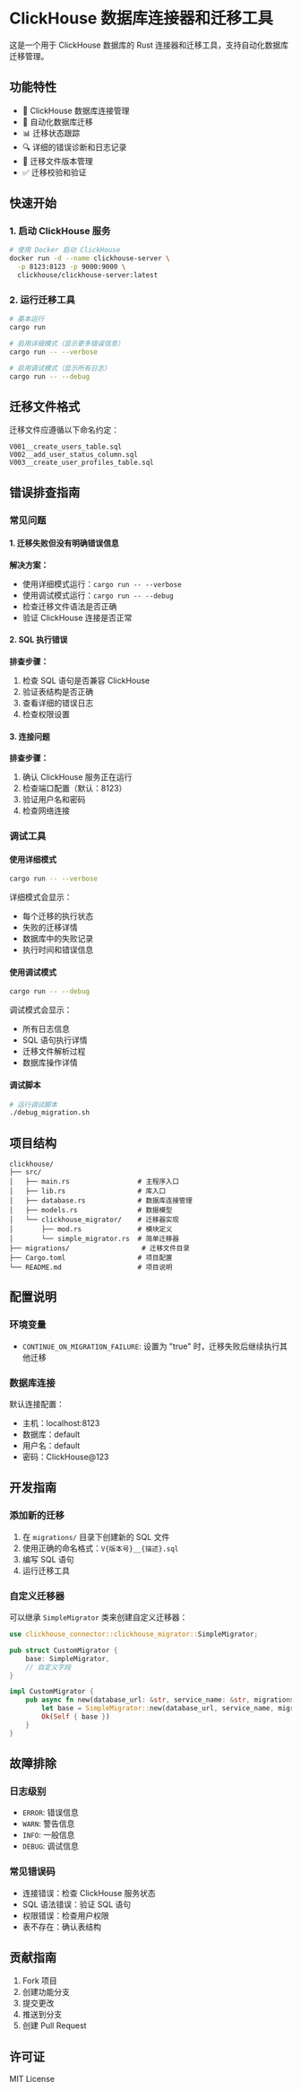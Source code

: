 # ClickHouse 数据库连接器和迁移工具

这是一个用于 ClickHouse 数据库的 Rust 连接器和迁移工具，支持自动化数据库迁移管理。

## 功能特性

- 🔌 ClickHouse 数据库连接管理
- 🚀 自动化数据库迁移
- 📊 迁移状态跟踪
- 🔍 详细的错误诊断和日志记录
- 📝 迁移文件版本管理
- ✅ 迁移校验和验证

## 快速开始

### 1. 启动 ClickHouse 服务

```bash
# 使用 Docker 启动 ClickHouse
docker run -d --name clickhouse-server \
  -p 8123:8123 -p 9000:9000 \
  clickhouse/clickhouse-server:latest
```

### 2. 运行迁移工具

```bash
# 基本运行
cargo run

# 启用详细模式（显示更多错误信息）
cargo run -- --verbose

# 启用调试模式（显示所有日志）
cargo run -- --debug
```

## 迁移文件格式

迁移文件应遵循以下命名约定：
```
V001__create_users_table.sql
V002__add_user_status_column.sql
V003__create_user_profiles_table.sql
```

## 错误排查指南

### 常见问题

#### 1. 迁移失败但没有明确错误信息

**解决方案：**
- 使用详细模式运行：`cargo run -- --verbose`
- 使用调试模式运行：`cargo run -- --debug`
- 检查迁移文件语法是否正确
- 验证 ClickHouse 连接是否正常

#### 2. SQL 执行错误

**排查步骤：**
1. 检查 SQL 语句是否兼容 ClickHouse
2. 验证表结构是否正确
3. 查看详细的错误日志
4. 检查权限设置

#### 3. 连接问题

**排查步骤：**
1. 确认 ClickHouse 服务正在运行
2. 检查端口配置（默认：8123）
3. 验证用户名和密码
4. 检查网络连接

### 调试工具

#### 使用详细模式
```bash
cargo run -- --verbose
```
详细模式会显示：
- 每个迁移的执行状态
- 失败的迁移详情
- 数据库中的失败记录
- 执行时间和错误信息

#### 使用调试模式
```bash
cargo run -- --debug
```
调试模式会显示：
- 所有日志信息
- SQL 语句执行详情
- 迁移文件解析过程
- 数据库操作详情

#### 调试脚本
```bash
# 运行调试脚本
./debug_migration.sh
```

## 项目结构

```
clickhouse/
├── src/
│   ├── main.rs                 # 主程序入口
│   ├── lib.rs                  # 库入口
│   ├── database.rs             # 数据库连接管理
│   ├── models.rs               # 数据模型
│   └── clickhouse_migrator/    # 迁移器实现
│       ├── mod.rs              # 模块定义
│       └── simple_migrator.rs  # 简单迁移器
├── migrations/                  # 迁移文件目录
├── Cargo.toml                  # 项目配置
└── README.md                   # 项目说明
```

## 配置说明

### 环境变量

- `CONTINUE_ON_MIGRATION_FAILURE`: 设置为 "true" 时，迁移失败后继续执行其他迁移

### 数据库连接

默认连接配置：
- 主机：localhost:8123
- 数据库：default
- 用户名：default
- 密码：ClickHouse@123

## 开发指南

### 添加新的迁移

1. 在 `migrations/` 目录下创建新的 SQL 文件
2. 使用正确的命名格式：`V{版本号}__{描述}.sql`
3. 编写 SQL 语句
4. 运行迁移工具

### 自定义迁移器

可以继承 `SimpleMigrator` 类来创建自定义迁移器：

```rust
use clickhouse_connector::clickhouse_migrator::SimpleMigrator;

pub struct CustomMigrator {
    base: SimpleMigrator,
    // 自定义字段
}

impl CustomMigrator {
    pub async fn new(database_url: &str, service_name: &str, migrations_path: &str) -> Result<Self> {
        let base = SimpleMigrator::new(database_url, service_name, migrations_path).await?;
        Ok(Self { base })
    }
}
```

## 故障排除

### 日志级别

- `ERROR`: 错误信息
- `WARN`: 警告信息  
- `INFO`: 一般信息
- `DEBUG`: 调试信息

### 常见错误码

- 连接错误：检查 ClickHouse 服务状态
- SQL 语法错误：验证 SQL 语句
- 权限错误：检查用户权限
- 表不存在：确认表结构

## 贡献指南

1. Fork 项目
2. 创建功能分支
3. 提交更改
4. 推送到分支
5. 创建 Pull Request

## 许可证

MIT License
